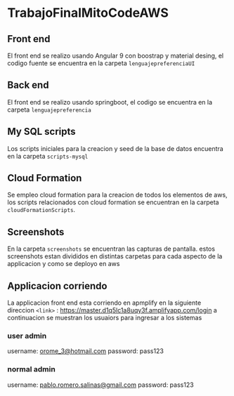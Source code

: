 # TrabajoFinalMitoCodeAWS
## Front end
El front end se realizo usando Angular 9 con boostrap y material desing, el codigo fuente se encuentra en la carpeta `lenguajepreferenciaUI` 
## Back end
El front end se realizo usando springboot, el codigo se encuentra en la carpeta `lenguajepreferencia` 
## My SQL scripts
Los scripts iniciales para la creacion y seed de la base de datos encuentra en la carpeta `scripts-mysql` 

## Cloud Formation
Se empleo cloud formation para la creacion de todos los elementos de aws, los scripts relacionados con cloud formation se encuentran en la carpeta `cloudFormationScripts`. 
## Screenshots
En la carpeta `screenshots` se encuentran las capturas de pantalla. estos screenshots estan divididos en distintas carpetas para cada aspecto de la applicacion y como se deployo en aws

## Applicacion corriendo
La applicacion front end esta corriendo en apmplify en la siguiente direccion 
`<link>` : <https://master.d1q5lc1a8uqy3f.amplifyapp.com/login>
a continuacion se muestran los usuaiors para ingresar a los sistemas
### user admin
username: orome_3@hotmail.com
password: pass123
### normal admin
username: pablo.romero.salinas@gmail.com
password: pass123




